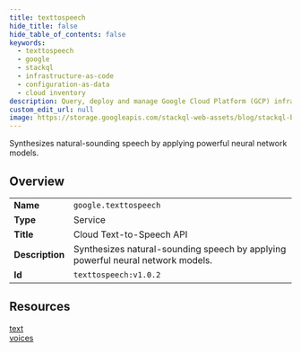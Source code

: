 ```yaml
---
title: texttospeech
hide_title: false
hide_table_of_contents: false
keywords:
  - texttospeech
  - google
  - stackql
  - infrastructure-as-code
  - configuration-as-data
  - cloud inventory
description: Query, deploy and manage Google Cloud Platform (GCP) infrastructure and resources using SQL
custom_edit_url: null
image: https://storage.googleapis.com/stackql-web-assets/blog/stackql-blog-post-featured-image.png
---
```

Synthesizes natural-sounding speech by applying powerful neural network models.  
    

## Overview
<table><tbody>
<tr><td><b>Name</b></td><td><code>google.texttospeech</code></td></tr>
<tr><td><b>Type</b></td><td>Service</td></tr>
<tr><td><b>Title</b></td><td>Cloud Text-to-Speech API</td></tr>
<tr><td><b>Description</b></td><td>Synthesizes natural-sounding speech by applying powerful neural network models.</td></tr>
<tr><td><b>Id</b></td><td><code>texttospeech:v1.0.2</code></td></tr>
</tbody></table>

## Resources
<div class="row">
<div class="providerDocColumn">
<a href="/providers/google/texttospeech/text/">text</a><br />
</div>
<div class="providerDocColumn">
<a href="/providers/google/texttospeech/voices/">voices</a><br />
</div>
</div>
